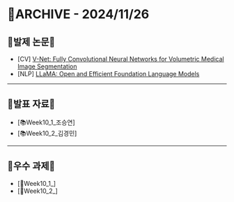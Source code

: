 # 📁ARCHIVE - 2024/11/26

## 💚발제 논문💚  
- [CV] [V-Net: Fully Convolutional Neural Networks for Volumetric Medical Image Segmentation](https://arxiv.org/pdf/1606.04797)
- [NLP] [LLaMA: Open and Efficient Foundation Language Models](https://arxiv.org/pdf/2302.13971)
---

## 💚발표 자료💚
- [📚Week10_1_조승연]
- [📚Week10_2_김경민]



---

## 💚우수 과제💚
- [🌟Week10_1_]
- [🌟Week10_2_]

